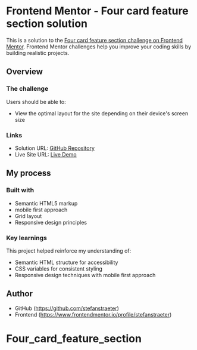 # Frontend Mentor - Four card feature section solution

This is a solution to the [Four card feature section challenge on Frontend Mentor](https://www.frontendmentor.io/challenges/four-card-feature-section-weK1eFYK). Frontend Mentor challenges help you improve your coding skills by building realistic projects.

## Overview

### The challenge

Users should be able to:

- View the optimal layout for the site depending on their device's screen size

### Links

- Solution URL: [GitHub Repository](https://github.com/stefanstraeter/Four_card_feature_section.git)
- Live Site URL: [Live Demo]()

## My process

### Built with

- Semantic HTML5 markup
- mobile first approach
- Grid layout
- Responsive design principles

### Key learnings

This project helped reinforce my understanding of:

- Semantic HTML structure for accessibility
- CSS variables for consistent styling
- Responsive design techniques with mobile first approach

## Author

- GitHub (https://github.com/stefanstraeter)
- Frontend (https://www.frontendmentor.io/profile/stefanstraeter)
# Four_card_feature_section
